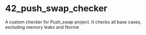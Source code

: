 # 42_push_swap_checker
A custom checker for Push_swap project. It checks all base cases, excluding memory leaks and Norme
